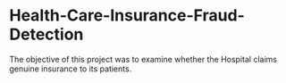 # Health-Care-Insurance-Fraud-Detection
The objective of this project was to examine whether the Hospital claims genuine insurance to its patients.
